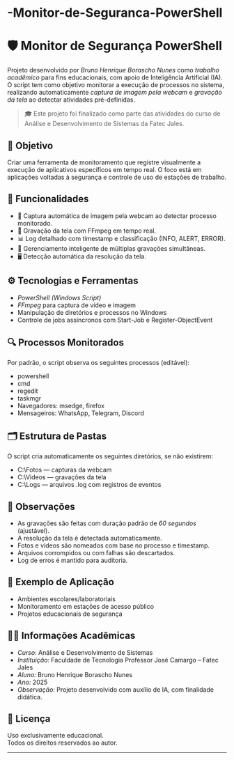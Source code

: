 # -Monitor-de-Seguranca-PowerShell
# 🛡 Monitor de Segurança PowerShell

Projeto desenvolvido por *Bruno Henrique Borascho Nunes* como *trabalho acadêmico* para fins educacionais, com apoio de Inteligência Artificial (IA). O script tem como objetivo monitorar a execução de processos no sistema, realizando automaticamente *captura de imagem pela webcam* e *gravação da tela* ao detectar atividades pré-definidas.

> 🎓 Este projeto foi finalizado como parte das atividades do curso de Análise e Desenvolvimento de Sistemas da Fatec Jales.

## 🧠 Objetivo

Criar uma ferramenta de monitoramento que registre visualmente a execução de aplicativos específicos em tempo real. O foco está em aplicações voltadas à segurança e controle de uso de estações de trabalho.

## 🚀 Funcionalidades

- 📸 Captura automática de imagem pela webcam ao detectar processo monitorado.
- 🎥 Gravação da tela com FFmpeg em tempo real.
- 📊 Log detalhado com timestamp e classificação (INFO, ALERT, ERROR).
- 🧠 Gerenciamento inteligente de múltiplas gravações simultâneas.
- 🖥 Detecção automática da resolução da tela.

## ⚙ Tecnologias e Ferramentas

- *PowerShell (Windows Script)*
- *FFmpeg* para captura de vídeo e imagem
- Manipulação de diretórios e processos no Windows
- Controle de jobs assíncronos com Start-Job e Register-ObjectEvent

## 🔍 Processos Monitorados

Por padrão, o script observa os seguintes processos (editável):

- powershell
- cmd
- regedit
- taskmgr
- Navegadores: msedge, firefox
- Mensageiros: WhatsApp, Telegram, Discord

## 🗂 Estrutura de Pastas

O script cria automaticamente os seguintes diretórios, se não existirem:

- C:\Fotos — capturas da webcam
- C:\Videos — gravações da tela
- C:\Logs — arquivos .log com registros de eventos

## 📝 Observações

- As gravações são feitas com duração padrão de *60 segundos* (ajustável).
- A resolução da tela é detectada automaticamente.
- Fotos e vídeos são nomeados com base no processo e timestamp.
- Arquivos corrompidos ou com falhas são descartados.
- Log de erros é mantido para auditoria.

## 📌 Exemplo de Aplicação

- Ambientes escolares/laboratoriais
- Monitoramento em estações de acesso público
- Projetos educacionais de segurança

## 👨‍🏫 Informações Acadêmicas

- *Curso:* Análise e Desenvolvimento de Sistemas  
- *Instituição:* Faculdade de Tecnologia Professor José Camargo – Fatec Jales  
- *Aluno:* Bruno Henrique Borascho Nunes  
- *Ano:* 2025  
- *Observação:* Projeto desenvolvido com auxílio de IA, com finalidade didática.

## 📄 Licença

Uso exclusivamente educacional.  
Todos os direitos reservados ao autor.

---